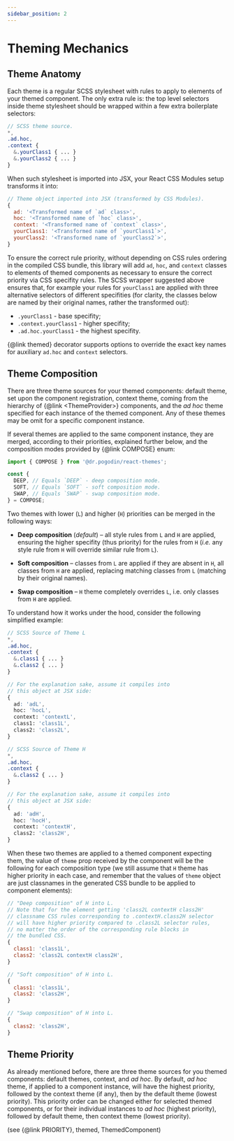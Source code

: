 ```yaml
---
sidebar_position: 2
---
```


# Theming Mechanics

## Theme Anatomy

Each theme is a regular SCSS stylesheet with rules to apply to elements of
your themed component. The only extra rule is: the top level selectors inside
theme stylesheet should be wrapped within a few extra boilerplate selectors:

```scss
// SCSS theme source.
*,
.ad.hoc,
.context {
  &.yourClass1 { ... }
  &.yourClass2 { ... }
}
```

When such stylesheet is imported into JSX, your React CSS Modules setup
transforms it into:

```jsx
// Theme object imported into JSX (transformed by CSS Modules).
{
  ad: '<Transformed name of `ad` class>',
  hoc: '<Transformed name of `hoc` class>',
  context: '<Transformed name of `context` class>',
  yourClass1: '<Transformed name of `yourClass1`>',
  yourClass2: '<Transformed name of `yourClass2`>',
}
```

To ensure the correct rule priority, without depending on CSS rules ordering
in the compiled CSS bundle, this library will add `ad`, `hoc`, and `context`
classes to elements of themed components as necessary to ensure the correct
priority via CSS specifity rules. The SCSS wrapper suggested above ensures that,
for example your rules for `yourClass1` are applied with three alternative
selectors of different specifities (for clarity, the classes below are
named by their original names, rather the transformed out):
- `.yourClass1` - base specifity;
- `.context.yourClass1` - higher specifity;
- `.ad.hoc.yourClass1` - the highest specifity.

{@link themed} decorator supports options to override the exact key names for
auxiliary `ad.hoc` and `context` selectors.

## Theme Composition

There are three theme sources for your themed components: default theme, set
upon the component registration, context theme, coming from the hierarchy of
{@link &lt;ThemeProvider&gt;} components, and the _ad hoc_ theme specified for
each instance of the themed component. Any of these themes may be omit for
a specific component instance.

If several themes are applied to the same component instance, they are merged,
according to their priorities, explained further below, and the composition
modes provided by {@link COMPOSE} enum:

```jsx
import { COMPOSE } from '@dr.pogodin/react-themes';

const {
  DEEP, // Equals `DEEP` - deep composition mode.
  SOFT, // Equals `SOFT` - soft composition mode.
  SWAP, // Equals `SWAP` - swap composition mode.
} = COMPOSE;
```

Two themes with lower (`L`) and higher (`H`) priorities can be merged in
the following ways:

- **Deep composition** (_default_) &ndash; all style rules from `L` and `H` are
  applied, ensuring the higher specifity (thus priority) for the rules from
  `H` (_i.e._ any style rule from `H` will override similar rule from `L`).

- **Soft composition** &ndash; classes from `L` are applied if they are absent
  in `H`, all classes from `H` are applied, replacing matching classes from `L`
  (matching by their original names).

- **Swap composition** &ndash; `H` theme completely overrides `L`, i.e. only
  classes from `H` are applied.

To understand how it works under the hood, consider the following simplified
example:

```scss title="Sample Theme Sources and Compiled Objects"
// SCSS Source of Theme L
*,
.ad.hoc,
.context {
  &.class1 { ... }
  &.class2 { ... }
}

// For the explanation sake, assume it compiles into
// this object at JSX side:
{
  ad: 'adL',
  hoc: 'hocL',
  context: 'contextL',
  class1: 'class1L',
  class2: 'class2L',
}

// SCSS Source of Theme H
*,
.ad.hoc,
.context {
  &.class2 { ... }
}

// For the explanation sake, assume it compiles into
// this object at JSX side:
{
  ad: 'adH',
  hoc: 'hocH',
  context: 'contextH',
  class2: 'class2H',
}
```
When these two themes are applied to a themed component expecting them,
the value of `theme` prop received by the component will be the following for
each composition type (we still assume that `H` theme has higher priority in
each case, and remember that the values of `theme` object are just classnames in
the generated CSS bundle to be applied to component elements):

```jsx title="Composed Themes"
// "Deep composition" of H into L.
// Note that for the element getting 'class2L contextH class2H'
// classname CSS rules corresponding to .contextH.class2H selector
// will have higher priority compared to .class2L selector rules,
// no matter the order of the corresponding rule blocks in
// the bundled CSS.
{
  class1: 'class1L',
  class2: 'class2L contextH class2H',
}

// "Soft composition" of H into L.
{
  class1: 'class1L',
  class2: 'class2H',
}

// "Swap composition" of H into L.
{
  class2: 'class2H',
}
```

## Theme Priority

As already mentioned before, there are three theme sources for you themed
components: default themes, context, and _ad hoc_. By default, _ad hoc_ theme,
if applied to a component instance, will have the highest priority, followed by
the context theme (if any), then by the default theme (lowest priority). This
priority order can be changed either for selected themed components, or for
their individual instances to _ad hoc_ (highest priority), followed by default
theme, then context theme (lowest priority).

(see {@link PRIORITY}, themed, ThemedComponent)
